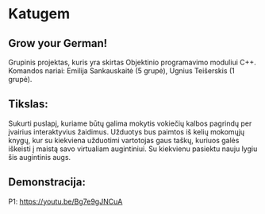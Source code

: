 # Katugem
## Grow your German!
Grupinis projektas, kuris yra skirtas Objektinio programavimo moduliui C++.
Komandos nariai: Emilija Sankauskaitė (5 grupė), Ugnius Teišerskis (1 grupė).
## Tikslas:
Sukurti puslapį, kuriame būtų galima mokytis vokiečių kalbos pagrindų per įvairius interaktyvius žaidimus. Užduotys bus paimtos iš kelių mokomųjų knygų, kur su kiekviena užduotimi vartotojas gaus taškų, kuriuos galės iškeisti į maistą savo virtualiam augintiniui. Su kiekvienu pasiektu nauju lygiu šis augintinis augs. 
## Demonstracija:
P1: https://youtu.be/Bg7e9gJNCuA


